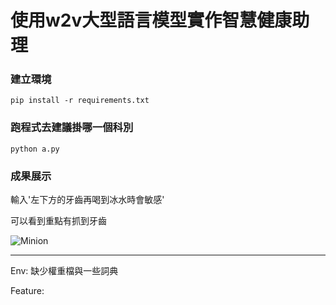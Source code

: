 # 使用w2v大型語言模型實作智慧健康助理

### 建立環境
```
pip install -r requirements.txt
```

### 跑程式去建議掛哪一個科別
```
python a.py
```

### 成果展示
輸入'左下方的牙齒再喝到冰水時會敏感'

可以看到重點有抓到牙齒

![Minion](https://i.imgur.com/dDA6t6c.png)

---
Env:
缺少權重檔與一些詞典

Feature:


